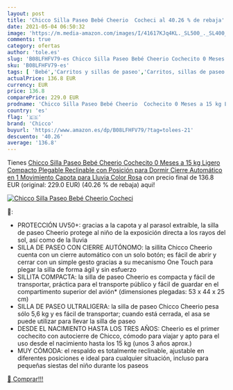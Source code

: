 ```yaml
---
layout: post
title: 'Chicco Silla Paseo Bebé Cheerio  Cocheci al 40.26 % de rebaja'
date: 2021-05-04 06:50:32
image: 'https://m.media-amazon.com/images/I/41617KJq4KL._SL500_._SL400_.jpg'
comments: true
category: ofertas
author: 'tole.es'
slug: 'B08LFHFV79-es Chicco Silla Paseo Bebé Cheerio Cochecito 0 Meses a 15 kg...'
sku: 'B08LFHFV79-es'
tags: [ 'Bebé','Carritos y sillas de paseo','Carritos, sillas de paseo y accesorios','Sillas de paseo','bebé','chicco', ]
actualPrice: 136.8 EUR
currency: EUR
price: 136.8
comparePrice: 229.0 EUR
prodname: 'Chicco Silla Paseo Bebé Cheerio  Cochecito 0 Meses a 15 kg Ligero  Compacto  Plegable  Reclinable con Posición para Dormir  Cierre Automático en 1 Movimiento  Capota para Lluvia  Color Rosa'
country: 'es'
flag: '🇪🇸'
brand: 'Chicco'
buyurl: 'https://www.amazon.es/dp/B08LFHFV79/?tag=tolees-21'
descuento: '40.26'
average: '136.8'
---
```


Tienes [Chicco Silla Paseo Bebé Cheerio  Cochecito 0 Meses a 15 kg Ligero  Compacto  Plegable  Reclinable con Posición para Dormir  Cierre Automático en 1 Movimiento  Capota para Lluvia  Color Rosa](https://www.amazon.es/dp/B08LFHFV79/?tag=tolees-21) con precio final de  136.8 EUR (original: 229.0 EUR) (40.26 %  de rebaja) aqui!

[![Chicco Silla Paseo Bebé Cheerio  Cocheci](https://m.media-amazon.com/images/I/41617KJq4KL._SL500_._SL400_.jpg)](https://www.amazon.es/dp/B08LFHFV79/?tag=tolees-21)

🔎:

- PROTECCIÓN UV50+: gracias a la capota y al parasol extraíble, la silla de paseo Cheerio protege al niño de la exposición directa a los rayos del sol, así como de la lluvia
- SILLA DE PASEO CON CIERRE AUTÓNOMO: la sillita Chicco Cheerio cuenta con un cierre automático con un solo botón; es fácil de abrir y cerrar con un simple gesto gracias a su mecanismo One Touch para plegar la silla de forma ágil y sin esfuerzo
- SILLITA COMPACTA: la silla de paseo Cheerio es compacta y fácil de transportar, práctica para el transporte público y fácil de guardar en el compartimento superior del avión* (dimensiones plegadas: 53 x 44 x 25 cm)
- SILLA DE PASEO ULTRALIGERA: la silla de paseo Chicco Cheerio pesa sólo 5,6 kg y es fácil de transportar; cuando está cerrada, el asa se puede utilizar para llevar la silla de paseo
- DESDE EL NACIMIENTO HASTA LOS TRES AÑOS: Cheerio es el primer cochecito con autocierre de Chicco, cómodo para viajar y apto para el uso desde el nacimiento hasta los 15 kg (unos 3 años aprox.)
- MUY CÓMODA: el respaldo es totalmente reclinable, ajustable en diferentes posiciones e ideal para cualquier situación, incluso para pequeñas siestas del niño durante los paseos

[🛒 Comprar!!!](https://www.amazon.es/dp/B08LFHFV79/?tag=tolees-21)
